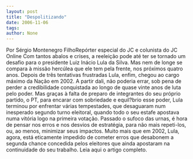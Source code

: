 ```yaml
---
layout: post
title: "Despolitizando"
date: 2006-11-06
tags: 
author: None
---
```

Por Sérgio Montenegro FilhoRepórter especial do JC e colunista do JC Online
Com tantos abalos e crises, a reeleição pode até ter se tornado um desafio para o presidente Luiz Inácio Lula da Silva. Mas nem de longe se compara à missão hercúlea que ele tem pela frente, nos próximos quatro anos. Depois de três tentativas frustradas Lula, enfim, chegou ao cargo máximo da Nação em 2002. A partir dali, não poderia errar, sob pena de perder a credibilidade conquistada ao longo de quase vinte anos de luta pelo poder.
Mas graças à falta de preparo de integrantes do seu próprio partido, o PT, para encarar com sobriedade e equil?brio esse poder, Lula terminou por enfrentar várias tempestades, que desaguaram num inesperado segundo turno eleitoral, quando todo o seu estafe apostava numa vitória logo na primeira votação.
Passado o sufoco das urnas, é hora de pensar nos erros e nos desvios de estratégia, para não mais repeti-los, ou, ao menos, minimizar seus impactos. Muito mais que em 2002, Lula, agora, está eticamente impedido de cometer erros que desabonem a segunda chance concedida pelos eleitores que ainda apostaram na continuidade do seu trabalho.
Leia&nbsp;aqui o artigo completo. 